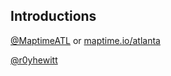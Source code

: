 ## Introductions

[@MaptimeATL](http://twitter.com/maptimeatl) or [maptime.io/atlanta](http://maptime.io/atlanta)

[@r0yhewitt](http://twitter.com/r0yhewitt)